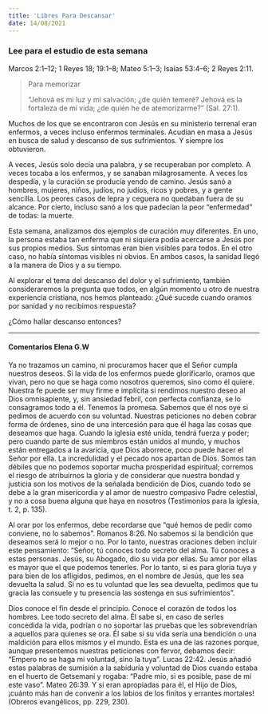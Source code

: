 ```yaml
---
title: 'Libres Para Descansar'
date: 14/08/2021
---
```


### Lee para el estudio de esta semana
Marcos 2:1–12; 1 Reyes 18; 19:1–8; Mateo 5:1–3; Isaías 53:4–6; 2 Reyes 2:11.

> <p>Para memorizar</p>
> “Jehová es mi luz y mi salvación; ¿de quién temeré? Jehová es la fortaleza de mi vida; ¿de quién he de atemorizarme?” (Sal. 27:1).

Muchos de los que se encontraron con Jesús en su ministerio terrenal eran enfermos, a veces incluso enfermos terminales. Acudían en masa a Jesús en busca de salud y descanso de sus sufrimientos. Y siempre los obtuvieron.

A veces, Jesús solo decía una palabra, y se recuperaban por completo. A veces tocaba a los enfermos, y se sanaban milagrosamente. A veces los despedía, y la curación se producía yendo de camino. Jesús sanó a hombres, mujeres, niños, judíos, no judíos, ricos y pobres, y a gente sencilla. Los peores casos de lepra y ceguera no quedaban fuera de su alcance. Por cierto, incluso sanó a los que padecían la peor “enfermedad” de todas: la muerte.

Esta semana, analizamos dos ejemplos de curación muy diferentes. En uno, la persona estaba tan enferma que ni siquiera podía acercarse a Jesús por sus propios medios. Sus síntomas eran bien visibles para todos. En el otro caso, no había síntomas visibles ni obvios. En ambos casos, la sanidad llegó a la manera de Dios y a su tiempo.

Al explorar el tema del descanso del dolor y el sufrimiento, también consideraremos la pregunta que todos, en algún momento u otro de nuestra experiencia cristiana, nos hemos planteado: ¿Qué sucede cuando oramos por sanidad y no recibimos respuesta?

¿Cómo hallar descanso entonces?

---

#### Comentarios Elena G.W

Ya no trazamos un camino, ni procuramos hacer que el Señor cumpla nuestros deseos. Si la vida de los enfermos puede glorificarlo, oramos que vivan, pero no que se haga como nosotros queremos, sino como él quiere. Nuestra fe puede ser muy firme e implícita si rendimos nuestro deseo al Dios omnisapiente, y, sin ansiedad febril, con perfecta confianza, se lo consagramos todo a él. Tenemos la promesa. Sabemos que él nos oye si pedimos de acuerdo con su voluntad. Nuestras peticiones no deben cobrar forma de órdenes, sino de una intercesión para que él haga las cosas que deseamos que haga. Cuando la iglesia esté unida, tendrá fuerza y poder; pero cuando parte de sus miembros están unidos al mundo, y muchos están entregados a la avaricia, que Dios aborrece, poco puede hacer el Señor por ella. La incredulidad y el pecado nos apartan de Dios. Somos tan débiles que no podemos soportar mucha prosperidad espiritual; corremos el riesgo de atribuirnos la gloria y de considerar que nuestra bondad y justicia son los motivos de la señalada bendición de Dios, cuando todo se debe a la gran misericordia y al amor de nuestro compasivo Padre celestial, y no a cosa buena alguna que haya en nosotros (Testimonios para la iglesia, t. 2, p. 135).

Al orar por los enfermos, debe recordarse que “qué hemos de pedir como conviene, no lo sabemos”. Romanos 8:26. No sabemos si la bendición que deseamos será lo mejor o no. Por lo tanto, nuestras oraciones deben incluir este pensamiento: “Señor, tú conoces todo secreto del alma. Tú conoces a estas personas. Jesús, su Abogado, dio su vida por ellas. Su amor por ellas es mayor que el que podemos tenerles. Por lo tanto, si es para gloria tuya y para bien de los afligidos, pedimos, en el nombre de Jesús, que les sea devuelta la salud. Si no es tu voluntad que les sea devuelta, pedimos que tu gracia las consuele y tu presencia las sostenga en sus sufrimientos”.

Dios conoce el fin desde el principio. Conoce el corazón de todos los hombres. Lee todo secreto del alma. Él sabe si, en caso de serles concedida la vida, podrían o no soportar las pruebas que les sobrevendrían a aquellos para quienes se ora. Él sabe si su vida sería una bendición o una maldición para ellos mismos y el mundo. Esta es una de las razones porque, aunque presentemos nuestras peticiones con fervor, debamos decir: “Empero no se haga mi voluntad, sino la tuya”. Lucas 22:42. Jesús añadió estas palabras de sumisión a la sabiduría y voluntad de Dios cuando estaba en el huerto de Getsemaní y rogaba: “Padre mío, si es posible, pase de mí este vaso”. Mateo 26:39. Y si eran apropiadas para él, el Hijo de Dios, ¡cuánto más han de convenir a los labios de los finitos y errantes mortales! (Obreros evangélicos, pp. 229, 230).